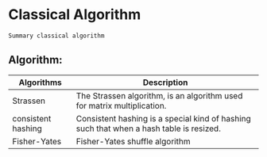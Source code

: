 # Classical Algorithm
    Summary classical algorithm

## Algorithm:

|    Algorithms      |  Description  |
| -----------------  | ------------- |
|     Strassen       | The Strassen algorithm, is an algorithm used for matrix multiplication.  |
| consistent hashing | Consistent hashing is a special kind of hashing such that when a hash table is resized. |
|    Fisher-Yates    | Fisher-Yates shuffle algorithm |

